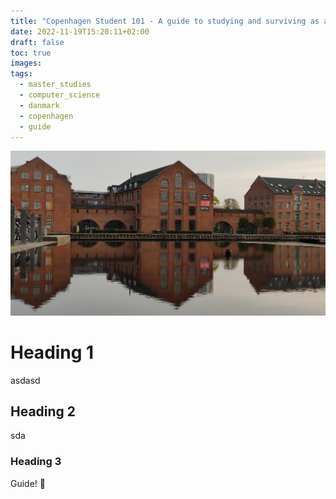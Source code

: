 ```yaml
---
title: "Copenhagen Student 101 - A guide to studying and surviving as a foreign student in Copenhagen, Denmark"
date: 2022-11-19T15:20:11+02:00
draft: false
toc: true
images:
tags:
  - master_studies
  - computer_science
  - danmark
  - copenhagen
  - guide
---
```


![A guide to survive in Copenhagen!](/static/copenhagen_guide.jpg)

# Heading 1

asdasd

## Heading 2

sda

### Heading 3

Guide!
 :book: